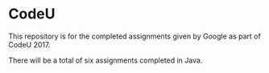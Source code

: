# CodeU

This repository is for the completed assignments given by Google as part of CodeU 2017.

There will be a total of six assignments completed in Java.

